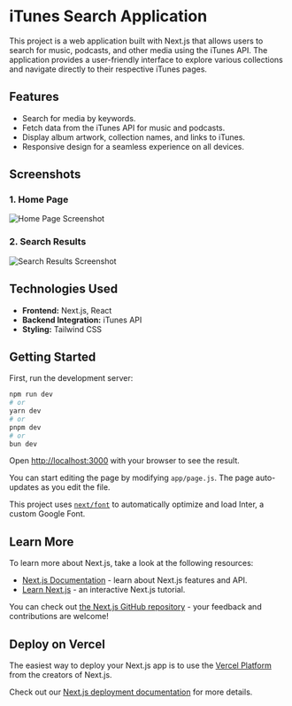 # iTunes Search Application

This project is a web application built with Next.js that allows users to search for music, podcasts, and other media using the iTunes API. The application provides a user-friendly interface to explore various collections and navigate directly to their respective iTunes pages.

## Features
- Search for media by keywords.
- Fetch data from the iTunes API for music and podcasts.
- Display album artwork, collection names, and links to iTunes.
- Responsive design for a seamless experience on all devices.

## Screenshots

### 1. Home Page
![Home Page Screenshot](screenshots/home-page.png)

### 2. Search Results
![Search Results Screenshot](screenshots/search-results.png)

## Technologies Used
- **Frontend:** Next.js, React
- **Backend Integration:** iTunes API
- **Styling:** Tailwind CSS

## Getting Started

First, run the development server:

```bash
npm run dev
# or
yarn dev
# or
pnpm dev
# or
bun dev
```

Open [http://localhost:3000](http://localhost:3000) with your browser to see the result.

You can start editing the page by modifying `app/page.js`. The page auto-updates as you edit the file.

This project uses [`next/font`](https://nextjs.org/docs/basic-features/font-optimization) to automatically optimize and load Inter, a custom Google Font.

## Learn More

To learn more about Next.js, take a look at the following resources:

- [Next.js Documentation](https://nextjs.org/docs) - learn about Next.js features and API.
- [Learn Next.js](https://nextjs.org/learn) - an interactive Next.js tutorial.

You can check out [the Next.js GitHub repository](https://github.com/vercel/next.js/) - your feedback and contributions are welcome!

## Deploy on Vercel

The easiest way to deploy your Next.js app is to use the [Vercel Platform](https://vercel.com/new?utm_medium=default-template&filter=next.js&utm_source=create-next-app&utm_campaign=create-next-app-readme) from the creators of Next.js.

Check out our [Next.js deployment documentation](https://nextjs.org/docs/deployment) for more details.
